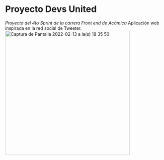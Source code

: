 # Proyecto Devs United
*Proyecto del 4to Sprint de la carrera Front end de Acámica*
Aplicación web inspirada en la red social de Tweeter.
<img width="400" alt="Captura de Pantalla 2022-02-13 a la(s) 18 35 50" src="https://user-images.githubusercontent.com/45156973/153776086-9cb2db50-34e9-4dcc-88e6-5e2800535225.png">

